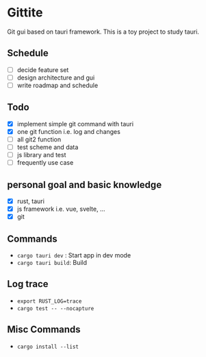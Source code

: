 # Gittite

Git gui based on tauri framework.
This is a toy project to study tauri.

## Schedule

- [ ] decide feature set
- [ ] design architecture and gui
- [ ] write roadmap and schedule

## Todo

- [x] implement simple git command with tauri
- [x] one git function i.e. log and changes
- [ ] all git2 function
- [ ] test scheme and data
- [ ] js library and test
- [ ] frequently use case

## personal goal and basic knowledge

- [x] rust, tauri
- [x] js framework i.e. vue, svelte, ...
- [x] git

## Commands

- `cargo tauri dev` : Start app in dev mode
- `cargo tauri build`: Build

## Log trace

- `export RUST_LOG=trace`
- `cargo test -- --nocapture`

## Misc Commands

- `cargo install --list`
